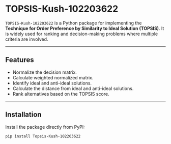 
# TOPSIS-Kush-102203622

`TOPSIS-Kush-102203622` is a Python package for implementing the **Technique for Order Preference by Similarity to Ideal Solution (TOPSIS)**. It is widely used for ranking and decision-making problems where multiple criteria are involved.

---

## Features
- Normalize the decision matrix.
- Calculate weighted normalized matrix.
- Identify ideal and anti-ideal solutions.
- Calculate the distance from ideal and anti-ideal solutions.
- Rank alternatives based on the TOPSIS score.

---

## Installation

Install the package directly from PyPI:

```bash
pip install Topsis-Kush-102203622
